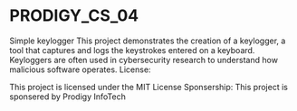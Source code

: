 # PRODIGY_CS_04
Simple keylogger
This project demonstrates the creation of a keylogger, a tool that captures and logs the keystrokes entered on a keyboard. Keyloggers are often used in cybersecurity research to understand how malicious software operates.
License: 

This project is licensed under the MIT License
Sponsership:
This project is sponsered by Prodigy InfoTech



